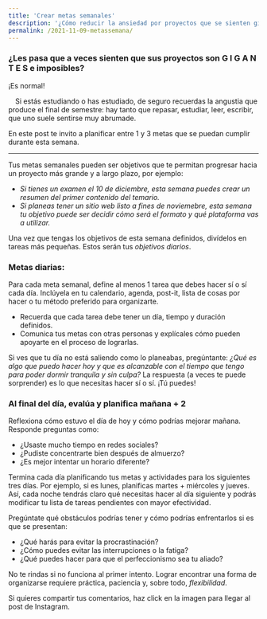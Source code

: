 ```yaml
---
title: 'Crear metas semanales'
description: '¿Cómo reducir la ansiedad por proyectos que se sienten gigantes?'
permalink: /2021-11-09-metassemana/
---
```


### ¿Les pasa que a veces sienten que sus proyectos son G I G A N T E S e imposibles?

¡Es normal!

<a href="www.instagram.com/p/CWEIi-JvIK_/" img align="left" src='/assets/images/IG-Blog posts/metas.png' width='30%' style='margin-right:1em'> </a> Si estás estudiando o has estudiado, de seguro recuerdas la angustia que produce el final de semestre: hay tanto que repasar, estudiar, leer, escribir, que uno suele sentirse muy abrumade.

En este post te invito a planificar entre 1 y 3 metas que se puedan cumplir durante esta semana. 

---

Tus metas semanales pueden ser objetivos que te permitan progresar hacia un proyecto más grande y a largo plazo, por ejemplo:

- *Si tienes un examen el 10 de diciembre, esta semana puedes crear un resumen del primer contenido del temario.*
- *Si planeas tener un sitio web listo a fines de noviemebre, esta semana tu objetivo puede ser decidir cómo será el formato y qué plataforma vas a utilizar.*

Una vez que tengas los objetivos de esta semana definidos, divídelos en tareas más pequeñas. Estos serán tus *objetivos diarios*.

### Metas diarias:

Para cada meta semanal, define al menos 1 tarea que debes hacer sí o sí cada día.
Inclúyela en tu calendario, agenda, post-it, lista de cosas por hacer o tu método preferido para organizarte.

- Recuerda que cada tarea debe tener un día, tiempo y duración definidos.
- Comunica tus metas con otras personas y explícales cómo pueden apoyarte en el proceso de lograrlas.

Si ves que tu día no está saliendo como lo planeabas, pregúntante: *¿Qué es algo que puedo hacer hoy y que es alcanzable con el tiempo que tengo para poder dormir tranquila y sin culpa?*
La respuesta (a veces te puede sorprender) es lo que necesitas hacer sí o sí. ¡Tú puedes!


### Al final del día, evalúa y planifica mañana + 2

Reflexiona cómo estuvo el día de hoy y cómo podrías mejorar mañana. Responde preguntas como:
- ¿Usaste mucho tiempo en redes sociales?
- ¿Pudiste concentrarte bien después de almuerzo?
- ¿Es mejor intentar un horario diferente?

Termina cada día planificando tus metas y actividades para los siguientes tres días. Por ejemplo, si es lunes, planificas martes + miércoles y jueves. Así, cada noche tendrás claro qué necesitas hacer al día siguiente y podrás modificar tu lista de tareas pendientes con mayor efectividad.

Pregúntate qué obstáculos podrías tener y cómo podrías enfrentarlos si es que se presentan:
- ¿Qué harás para evitar la procrastinación?
- ¿Cómo puedes evitar las interrupciones o la fatiga?
- ¿Qué puedes hacer para que el perfeccionismo sea tu aliado?

No te rindas si no funciona al primer intento. Lograr encontrar una forma de organizarse requiere práctica, paciencia y, sobre todo, *flexibilidad*.

Si quieres compartir tus comentarios, haz click en la imagen para llegar al post de Instagram.